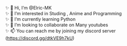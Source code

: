 ✨ 👋 Hi, I’m @Elric-MK  
✨ 👀 I’m interested in Studing , Anime and Programming  
✨ 🌱 I’m currently learning Python  
✨ 💞️ I’m looking to collaborate on Many youtubes  
✨ 📫 You can reach me by joining my discord server (https://discord.gg/dtkVE9h7kU) 

<!---
Elric-MK/Elric-MK is a ✨ special ✨ repository because its `README.md` (this file) appears on your GitHub profile.
You can click the Preview link to take a look at your changes.
--->
